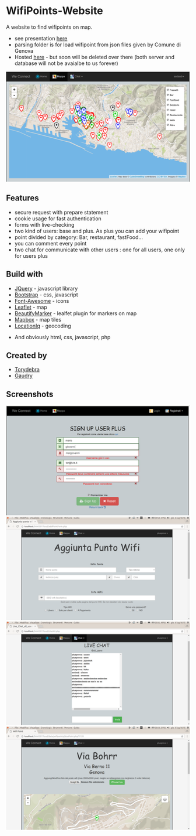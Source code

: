 # WifiPoints-Website
A website to find wifipoints on map.
* see presentation [here](https://github.com/torydebra/WifiPoints-Website/blob/master/sawpdf/SAW2017-Wifipoint.pdf)
* parsing folder is for load wifipoint from json files given by Comune di Genova
* Hosted [here]() - but soon will be deleted over there (both server and database will not be avaialbe to us forever)
<p align="center"><img src="https://github.com/torydebra/WifiPoints-Website/blob/master/sawpdf/mappa.png?raw=true"/></p>  


## Features
* secure request with prepare statement
* cookie usage for fast authentication
* forms with live-checking
* two kind of users: base and plus. As plus you can add your wifipoint
* point divided by category: Bar, restaurant, fastFood...
* you can comment every point
* two chat for communicate with other users : one for all users, one only for users plus

## Build with
* [JQuery](https://jquery.com/) - javascript library
* [Bootstrap](http://getbootstrap.com/) - css, javascript
* [Font-Awesome](http://fontawesome.io/) - icons
* [Leaflet](http://leafletjs.com/) - map
* [BeautifyMarker](https://github.com/marslan390/BeautifyMarker) - lealfet plugin for markers on map
* [Mapbox](https://www.mapbox.com/) - map tiles
* [LocationIq](https://locationiq.org/) - geocoding
+ And obviously html, css, javascript, php


## Created by
* [Torydebra](https://github.com/torydebra)
* [Gaudry](https://github.com/Gaudry)


## Screenshots
![](https://github.com/torydebra/WifiPoints-Website/blob/master/sawpdf/registrazione.png?raw=true)
![](https://github.com/torydebra/WifiPoints-Website/blob/master/sawpdf/aggiunta.png?raw=true)
![](https://github.com/torydebra/WifiPoints-Website/blob/master/sawpdf/chat.png?raw=true)
![](https://github.com/torydebra/WifiPoints-Website/blob/master/sawpdf/punto.png?raw=true)
